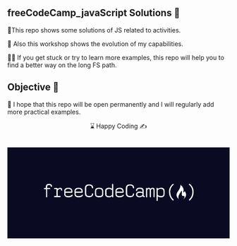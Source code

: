 

## freeCodeCamp_javaScript Solutions 🌄

🌲This repo shows some solutions of JS related to activities.

🔗 Also this workshop shows the evolution of my capabilities.

👨‍💻 If you get stuck or try to learn more examples, this repo will help you to find a better way on the long FS path.

## Objective 🎯 

🏇 I hope that this repo will be open permanently and I will regularly add more practical examples.


<center> ⌛ Happy Coding  ✍ </center>
<br>
<br>

<img src="./FreeCodeCamp_logo.png" align="left" alt="desktop_version">

